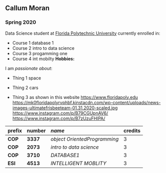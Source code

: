 ## Callum Moran

### Spring 2020 

Data Science student at [Florida Polytechnic University](https://www.floridapoly.edu) currently enrolled in: 

- Course 1
database 1
- Course 2
 intro to data science
- Course 3
progamming one
- Course 4
int mobilty 
**Hobbies:**

I am _passionate about_: 

- Thing 1 space

- Thing 2 cars

- Thing 3 as shown in this website <https://www.floridapoly.edu>
https://mk0floridapolyrvphbf.kinstacdn.com/wp-content/uploads/news-images-ultimatefrisbeeteam-01.31.2020-scaled.jpg
https://www.instagram.com/p/B79CGUpnAV6/
https://www.instagram.com/p/B7zUzuFHlPA/





| **prefix**    | **number**     | _name_                      |credits|
|:--------------|:---------------|:----------------------------|:------|
|**COP**        | **3337**       | _object OrientedProgramming_|3      |
|**COP**        | **2073**       | _intro to data science_     |3      |
|**COP**        | **3710**       | _DATABASE1_                 |3      |
|**ESI**        | **4513**       | _INTELLIGENT MOBLITY_       |3      |

